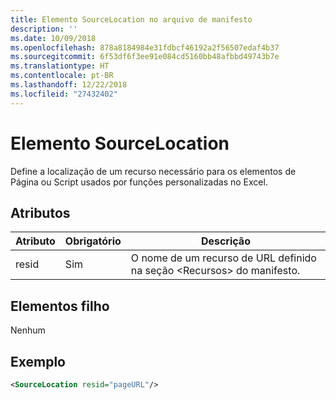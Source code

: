 ```yaml
---
title: Elemento SourceLocation no arquivo de manifesto
description: ''
ms.date: 10/09/2018
ms.openlocfilehash: 878a8184984e31fdbcf46192a2f56507edaf4b37
ms.sourcegitcommit: 6f53df6f3ee91e084cd5160bb48afbbd49743b7e
ms.translationtype: HT
ms.contentlocale: pt-BR
ms.lasthandoff: 12/22/2018
ms.locfileid: "27432402"
---
```

# <a name="sourcelocation-element"></a>Elemento SourceLocation

Define a localização de um recurso necessário para os elementos de Página ou Script usados por funções personalizadas no Excel.

## <a name="attributes"></a>Atributos

| **Atributo** | **Obrigatório** | **Descrição**                                                                      |
|---------------|--------------|--------------------------------------------------------------------------------------|
| resid         | Sim          | O nome de um recurso de URL definido na seção &lt;Recursos&gt; do manifesto. |

## <a name="child-elements"></a>Elementos filho

Nenhum

## <a name="example"></a>Exemplo

```xml
<SourceLocation resid="pageURL"/>
```